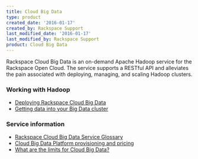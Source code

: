 ```yaml
---
title: Cloud Big Data
type: product
created_date: '2016-01-17'
created_by: Rackspace Support
last_modified_date: '2016-01-17'
last_modified_by: Rackspace Support
product: Cloud Big Data
---
```


Rackspace Cloud Big Data is an on-demand Apache Hadoop service for the
Rackspace Open Cloud. The service supports a RESTful API and alleviates
the pain associated with deploying, managing, and scaling Hadoop
clusters.

###  Working with Hadoop

-   [Deploying Rackspace Cloud Big
    Data](/how-to/deploying-rackspace-cloud-big-data)
-   [Getting data into your Big Data
    cluster](/how-to/getting-data-into-your-big-data-cluster)

###  Service information

-   [Rackspace Cloud Big Data Service
    Glossary](/how-to/rackspace-cloud-big-data-service-glossary)
-   [Cloud Big Data Platform provisioning and
    pricing](/how-to/cloud-big-data-platform-provisioning-and-pricing)
-   [What are the limits for Cloud Big
    Data?](/how-to/what-are-the-limits-for-cloud-big-data)
